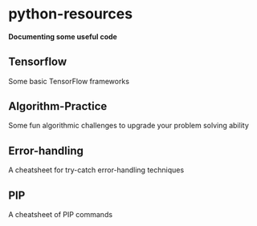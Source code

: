 # python-resources
#### Documenting some useful code

## Tensorflow
Some basic TensorFlow frameworks

## Algorithm-Practice
Some fun algorithmic challenges to upgrade your problem solving ability

## Error-handling
A cheatsheet for try-catch error-handling techniques

## PIP
A cheatsheet of PIP commands
